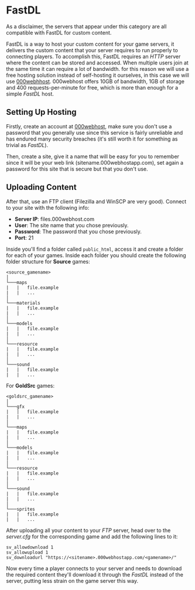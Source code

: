 # FastDL

As a disclaimer, the servers that appear under this category are all compatible with FastDL for custom content.

FastDL is a way to host your custom content for your game servers, it delivers the custom content that your server requires to run properly to connecting players. To accomplish this, FastDL requires an *HTTP* server where the content can be stored and accessed. When multiple users join at the same time it can require a lot of bandwidth. for this reason we will use a free hosting solution instead of self-hosting it ourselves, in this case we will use [000webhhost](https://www.000webhost.com/). 000webhost offers 10GB of bandwidth, 1GB of storage and 400 requests-per-minute for free, which is more than enough for a simple *FastDL* host.

## Setting Up Hosting

Firstly, create an account at [000webhost](https://www.000webhost.com/), make sure you don't use a password that you generally use since this service is fairly unreliable and has endured many security breaches (it's still worth it for something as trivial as *FastDL*).

Then, create a site, give it a name that will be easy for you to remember since it will be your web link (sitename.000webhostapp.com), set again a password for this site that is secure but that you don't use.

## Uploading Content

After that, use an FTP client (Filezilla and WinSCP are very good). Connect to your site with the following info:

* **Server IP**: files.000webhost.com
* **User**: The site name that you chose previously.
* **Password**: The password that you chose previously.
* **Port**: 21

Inside you'll find a folder called `public_html`, access it and create a folder for each of your games. Inside each folder you should create the following folder structure for **Source** games:

    <source_gamename>
    │
    └───maps
    |   |   file.example
    |   |   ...
    │
    └───materials
    |   |   file.example
    |   |   ...
    │
    └───models
    |   |   file.example
    |   |   ...
    │
    └───resource
    |   |   file.example
    |   |   ...
    │
    └───sound
    |   |   file.example
    |   |   ...

For **GoldSrc** games:

    <goldsrc_gamename>
    │
    └───gfx
    |   |   file.example
    |   |   ...
    │
    └───maps
    |   |   file.example
    |   |   ...
    │
    └───models
    |   |   file.example
    |   |   ...
    │
    └───resource
    |   |   file.example
    |   |   ...
    │
    └───sound
    |   |   file.example
    |   |   ...
    │
    └───sprites
    |   |   file.example
    |   |   ...

After uploading all your content to your *FTP* server, head over to the *server.cfg* for the corresponding game and add the following lines to it:

    sv_allowdownload 1
    sv_allowupload 1
    sv_downloadurl "https://<sitename>.000webhostapp.com/<gamename>/"

Now every time a player connects to your server and needs to download the required content they'll download it through the *FastDL* instead of the server, putting less strain on the game server this way.